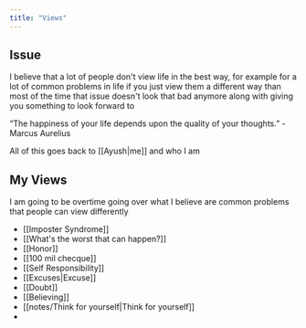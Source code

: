 ```yaml
---
title: "Views"
---
```

## Issue
I believe that a lot of people don't view life in the best way, for example for a lot of common problems in life if you just view them a different way than most of the time that issue doesn't look that bad anymore along with giving you something to look forward to

“The happiness of your life depends upon the quality of your thoughts.” - Marcus Aurelius

All of this goes back to [[Ayush|me]] and who I am
## My Views
I am going to be overtime going over what I believe are common problems that people can view differently

- [[Imposter Syndrome]]
- [[What's the worst that can happen?]]
- [[Honor]]
- [[100 mil checque]]
- [[Self Responsibility]]
- [[Excuses|Excuse]]
- [[Doubt]]
- [[Believing]]
- [[notes/Think for yourself|Think for yourself]]
- 
